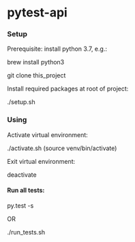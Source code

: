 # pytest-api

### Setup

Prerequisite: install python 3.7, e.g.:

brew install python3

git clone this_project

Install required packages at root of project:

./setup.sh


### Using

Activate virtual environment:

./activate.sh  (source venv/bin/activate)

Exit virtual environment:

deactivate

#### Run all tests:

py.test -s

OR 

./run_tests.sh


